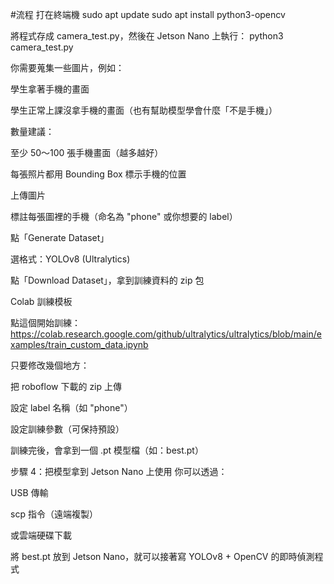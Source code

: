 #流程
打在終端機
sudo apt update
sudo apt install python3-opencv

將程式存成 camera_test.py，然後在 Jetson Nano 上執行：
python3 camera_test.py

你需要蒐集一些圖片，例如：

學生拿著手機的畫面

學生正常上課沒拿手機的畫面（也有幫助模型學會什麼「不是手機」）

數量建議：

至少 50～100 張手機畫面（越多越好）

每張照片都用 Bounding Box 標示手機的位置

上傳圖片

標註每張圖裡的手機（命名為 "phone" 或你想要的 label）

點「Generate Dataset」

選格式：YOLOv8 (Ultralytics)

點「Download Dataset」，拿到訓練資料的 zip 包

Colab 訓練模板 

點這個開始訓練：
https://colab.research.google.com/github/ultralytics/ultralytics/blob/main/examples/train_custom_data.ipynb

只要修改幾個地方：

把 roboflow 下載的 zip 上傳

設定 label 名稱（如 "phone"）

設定訓練參數（可保持預設）

訓練完後，會拿到一個 .pt 模型檔（如：best.pt）

 步驟 4：把模型拿到 Jetson Nano 上使用
你可以透過：

USB 傳輸

scp 指令（遠端複製）

或雲端硬碟下載

將 best.pt 放到 Jetson Nano，就可以接著寫 YOLOv8 + OpenCV 的即時偵測程式